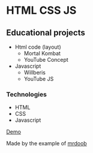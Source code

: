# HTML CSS JS
## Educational projects
- Html code (layout)
	- Mortal Kombat 
	- YouTube Concept
- Javascript
	- Willberis
	- YouTube JS
### Technologies
- HTML
- CSS
- Javascript

[Demo](https://andrey-gorbachev.github.io/HTML-CSS-JavaScript/)

Made by the example of [mrdoob](https://github.com/mrdoob/three.js "as always, it's great and beautiful")